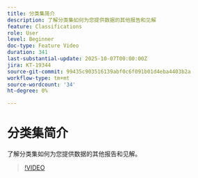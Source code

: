 ```yaml
---
title: 分类集简介
description: 了解分类集如何为您提供数据的其他报告和见解
feature: Classifications
role: User
level: Beginner
doc-type: Feature Video
duration: 341
last-substantial-update: 2025-10-07T00:00:00Z
jira: KT-19344
source-git-commit: 99435c903516139abf0c6f091b01d4eba4403b2a
workflow-type: tm+mt
source-wordcount: '34'
ht-degree: 0%

---
```



# 分类集简介

了解分类集如何为您提供数据的其他报告和见解。

>[!VIDEO](https://video.tv.adobe.com/v/3475579/?learn=on&enablevpops)
